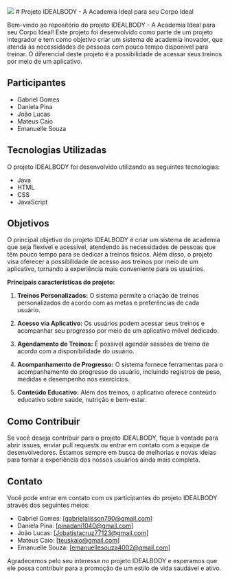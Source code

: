 <img src="/">
# Projeto IDEALBODY - A Academia Ideal para seu Corpo Ideal

Bem-vindo ao repositório do projeto IDEALBODY - A Academia Ideal para seu Corpo Ideal! Este projeto foi desenvolvido como parte de um projeto integrador e tem como objetivo criar um sistema de academia inovador, que atenda às necessidades de pessoas com pouco tempo disponível para treinar. O diferencial deste projeto é a possibilidade de acessar seus treinos por meio de um aplicativo.

## Participantes
- Gabriel Gomes
- Daniela Pina
- João Lucas
- Mateus Caio
- Emanuelle Souza

## Tecnologias Utilizadas
O projeto IDEALBODY foi desenvolvido utilizando as seguintes tecnologias:

- Java
- HTML
- CSS
- JavaScript

## Objetivos
O principal objetivo do projeto IDEALBODY é criar um sistema de academia que seja flexível e acessível, atendendo às necessidades de pessoas que têm pouco tempo para se dedicar a treinos físicos. Além disso, o projeto visa oferecer a possibilidade de acesso aos treinos por meio de um aplicativo, tornando a experiência mais conveniente para os usuários.

**Principais características do projeto:**

1. **Treinos Personalizados:** O sistema permite a criação de treinos personalizados de acordo com as metas e preferências de cada usuário.

2. **Acesso via Aplicativo:** Os usuários podem acessar seus treinos e acompanhar seu progresso por meio de um aplicativo móvel dedicado.

3. **Agendamento de Treinos:** É possível agendar sessões de treino de acordo com a disponibilidade do usuário.

4. **Acompanhamento de Progresso:** O sistema fornece ferramentas para o acompanhamento do progresso do usuário, incluindo registros de peso, medidas e desempenho nos exercícios.

5. **Conteúdo Educativo:** Além dos treinos, o aplicativo oferece conteúdo educativo sobre saúde, nutrição e bem-estar.

## Como Contribuir
Se você deseja contribuir para o projeto IDEALBODY, fique à vontade para abrir issues, enviar pull requests ou entrar em contato com a equipe de desenvolvedores. Estamos sempre em busca de melhorias e novas ideias para tornar a experiência dos nossos usuários ainda mais completa.

## Contato
Você pode entrar em contato com os participantes do projeto IDEALBODY através dos seguintes meios:

- Gabriel Gomes: [gabrielalisson790@gmail.com]
- Daniela Pina: [pinadani1040@gmail.com]
- João Lucas: [Jobatistacruz77123@gmail.com]
- Mateus Caio: [teuskaio@gmail.com]
- Emanuelle Souza: [emanuellesouza4002@gmail.com]

Agradecemos pelo seu interesse no projeto IDEALBODY e esperamos que ele possa contribuir para a promoção de um estilo de vida saudável e ativo.
